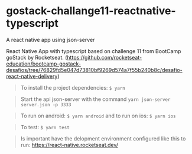 # gostack-challange11-reactnative-typescript

A react native app using json-server

React Native App with typescript based on challenge 11 from BootCamp goStack by Rocketseat.
(https://github.com/rocketseat-education/bootcamp-gostack-desafios/tree/76829fd5e047d73810bf9269d574a7f55b240b8c/desafio-react-native-delivery)

> To install the project dependencies: `$ yarn`

> Start the api json-server with the command `yarn json-server server.json -p 3333`

> To run on android: `$ yarn android`
and to run on ios: `$ yarn ios`

> To test: `$ yarn test`

> Is important have the delopment environment configured like this to run: https://react-native.rocketseat.dev/
